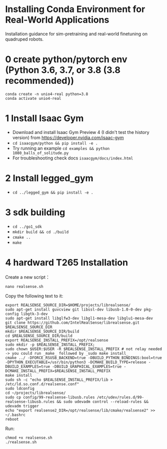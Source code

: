 # Installing Conda Environment for Real-World Applications
Installation guidance for sim-pretraining and real-world finetuning on quadruped robots.
# 0 create python/pytorch env (Python 3.6, 3.7, or 3.8 (3.8 recommended))
```
conda create -n unio4-real python=3.8
conda activate unio4-real
```
# 1 Install Isaac Gym
   - Download and install Isaac Gym Preview 4 (I didn't test the history version) from https://developer.nvidia.com/isaac-gym
   - `cd isaacgym/python && pip install -e .`
   - Try running an example `cd examples && python 1080_balls_of_solitude.py`
   - For troubleshooting check docs `isaacgym/docs/index.html`

# 2 Install legged_gym
   - `cd ../legged_gym && pip install -e .`

# 3 sdk building
   - `cd ../go1_sdk`
   - `mkdir build && cd ./build`
   - `cmake ..`
   - `make`
# 4 hardward T265 Installation
Create a new script：

`nano realsense.sh`

Copy the following text to it:

```
export REALSENSE_SOURCE_DIR=$HOME/projects/librealsense/
sudo apt-get install guvcview git libssl-dev libusb-1.0-0-dev pkg-config libgtk-3-dev
sudo apt-get install libglfw3-dev libgl1-mesa-dev libglu1-mesa-dev
git clone https://github.com/IntelRealSense/librealsense.git $REALSENSE_SOURCE_DIR
mkdir $REALSENSE_SOURCE_DIR/build
cd $REALSENSE_SOURCE_DIR/build
export REALSENSE_INSTALL_PREFIX=/opt/realsense
sudo mkdir -p $REALSENSE_INSTALL_PREFIX; 
sudo chown $USER:$USER -R $REALSENSE_INSTALL_PREFIX # not relay needed -> you could run _make_ followed by _sudo make install_
cmake ../ -DFORCE_RSUSB_BACKEND=true -DBUILD_PYTHON_BINDINGS:bool=true -DPYTHON_EXECUTABLE=/usr/bin/python3 -DCMAKE_BUILD_TYPE=release -DBUILD_EXAMPLES=true -DBUILD_GRAPHICAL_EXAMPLES=true -DCMAKE_INSTALL_PREFIX=$REALSENSE_INSTALL_PREFIX
make install
sudo sh -c "echo $REALSENSE_INSTALL_PREFIX/lib > /etc/ld.so.conf.d/realsense.conf"
sudo ldconfig
cd ~/projects/librealsense/
sudo cp config/99-realsense-libusb.rules /etc/udev/rules.d/99-realsense-libusb.rules && sudo udevadm control --reload-rules && udevadm trigger
echo "export realsense2_DIR=/opt/realsense/lib/cmake/realsense2" >> ~/.bashrc
reboot
```
Run:
```
chmod +x realsense.sh
./realsense.sh
```